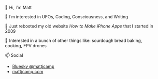 👋 Hi, I’m Matt

👀 I’m interested in UFOs, Coding, Consciousness, and Writing

🌱 Just rebooted my old website *How to Make iPhone Apps* that I started in 2009

💞️ Interested in a bunch of other things like: sourdough bread baking, cooking, FPV drones

📫 Social 
- [Bluesky @mattjcamp](https://bsky.app/profile/mattjcamp.bsky.social)
- [mattjcamp.com](https://mattjcamp.com)

<!---
mattjcamp/mattjcamp is a ✨ special ✨ repository because its `README.md` (this file) appears on your GitHub profile.
You can click the Preview link to take a look at your changes.
--->
